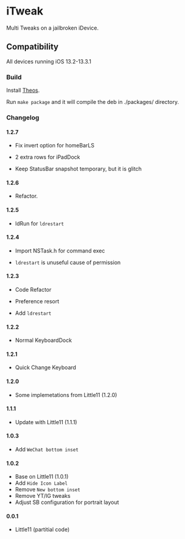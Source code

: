 # iTweak

Multi Tweaks on a jailbroken iDevice.

## Compatibility

All devices running iOS 13.2-13.3.1

### Build

Install [Theos](https://github.com/theos/theos).

Run `make package` and it will compile the deb in ./packages/ directory.

### Changelog

#### 1.2.7

- Fix invert option for homeBarLS

- 2 extra rows for iPadDock

- Keep StatusBar snapshot temporary, but it is glitch

#### 1.2.6

- Refactor.

#### 1.2.5

- ldRun for `ldrestart`

#### 1.2.4

- Import NSTask.h for command exec

- `ldrestart` is unuseful cause of permission

#### 1.2.3

- Code Refactor

- Preference resort

- Add `ldrestart`

#### 1.2.2

- Normal KeyboardDock

#### 1.2.1

- Quick Change Keyboard

#### 1.2.0

- Some implemetations from Little11 (1.2.0)

#### 1.1.1

- Update with Little11 (1.1.1)

#### 1.0.3

- Add `WeChat bottom inset`

#### 1.0.2  

- Base on Little11 (1.0.1)
- Add `Hide Icon Label`
- Remove `New bottom inset`
- Remove YT/IG tweaks
- Adjust SB configuration for portrait layout

#### 0.0.1

- Little11 (partitial code)

